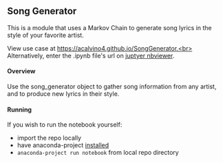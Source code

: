 ## Song Generator

This is a module that uses a Markov Chain to generate song lyrics in the style of your favorite artist.

View use case at https://acalvino4.github.io/SongGenerator.<br>
Alternatively, enter the .ipynb file's url on [juptyer nbviewer](https://nbviewer.jupyter.org/).

#### Overview

Use the song_generator object to gather song information from any artist, and to produce new lyrics in their style.

#### Running

If you wish to run the notebook yourself:
* import the repo locally
* have anaconda-project [installed](https://anaconda-project.readthedocs.io/en/latest/install.html)
* `anaconda-project run notebook` from local repo directory
